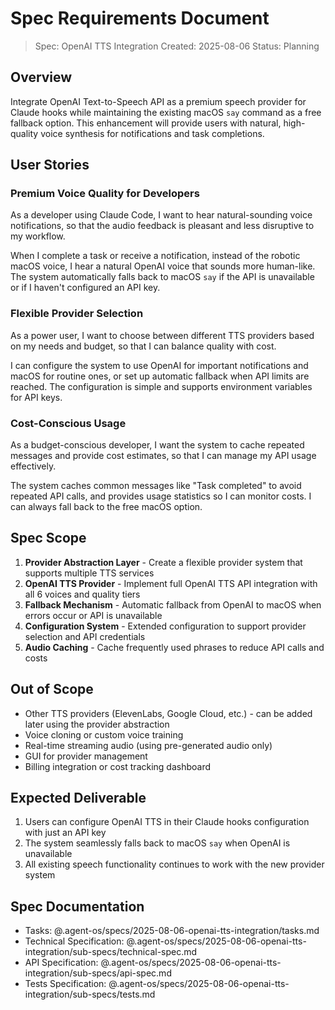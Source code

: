 # Spec Requirements Document

> Spec: OpenAI TTS Integration
> Created: 2025-08-06
> Status: Planning

## Overview

Integrate OpenAI Text-to-Speech API as a premium speech provider for Claude hooks while maintaining the existing macOS `say` command as a free fallback option. This enhancement will provide users with natural, high-quality voice synthesis for notifications and task completions.

## User Stories

### Premium Voice Quality for Developers

As a developer using Claude Code, I want to hear natural-sounding voice notifications, so that the audio feedback is pleasant and less disruptive to my workflow.

When I complete a task or receive a notification, instead of the robotic macOS voice, I hear a natural OpenAI voice that sounds more human-like. The system automatically falls back to macOS `say` if the API is unavailable or if I haven't configured an API key.

### Flexible Provider Selection

As a power user, I want to choose between different TTS providers based on my needs and budget, so that I can balance quality with cost.

I can configure the system to use OpenAI for important notifications and macOS for routine ones, or set up automatic fallback when API limits are reached. The configuration is simple and supports environment variables for API keys.

### Cost-Conscious Usage

As a budget-conscious developer, I want the system to cache repeated messages and provide cost estimates, so that I can manage my API usage effectively.

The system caches common messages like "Task completed" to avoid repeated API calls, and provides usage statistics so I can monitor costs. I can always fall back to the free macOS option.

## Spec Scope

1. **Provider Abstraction Layer** - Create a flexible provider system that supports multiple TTS services
2. **OpenAI TTS Provider** - Implement full OpenAI TTS API integration with all 6 voices and quality tiers
3. **Fallback Mechanism** - Automatic fallback from OpenAI to macOS when errors occur or API is unavailable
4. **Configuration System** - Extended configuration to support provider selection and API credentials
5. **Audio Caching** - Cache frequently used phrases to reduce API calls and costs

## Out of Scope

- Other TTS providers (ElevenLabs, Google Cloud, etc.) - can be added later using the provider abstraction
- Voice cloning or custom voice training
- Real-time streaming audio (using pre-generated audio only)
- GUI for provider management
- Billing integration or cost tracking dashboard

## Expected Deliverable

1. Users can configure OpenAI TTS in their Claude hooks configuration with just an API key
2. The system seamlessly falls back to macOS `say` when OpenAI is unavailable
3. All existing speech functionality continues to work with the new provider system

## Spec Documentation

- Tasks: @.agent-os/specs/2025-08-06-openai-tts-integration/tasks.md
- Technical Specification: @.agent-os/specs/2025-08-06-openai-tts-integration/sub-specs/technical-spec.md
- API Specification: @.agent-os/specs/2025-08-06-openai-tts-integration/sub-specs/api-spec.md
- Tests Specification: @.agent-os/specs/2025-08-06-openai-tts-integration/sub-specs/tests.md
